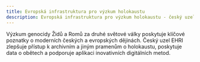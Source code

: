 ```yaml
---
title: Evropská infrastruktura pro výzkum holokaustu
description: Evropská infrastruktura pro výzkum holokaustu - český uzel
---
```


Výzkum genocidy Židů a Romů za druhé světové války poskytuje klíčové poznatky o moderních českých a evropských dějinách. Český uzel EHRI zlepšuje přístup k archivním a jiným pramenům o holokaustu, poskytuje data o obětech a podporuje aplikaci inovativních digitálních metod.

<!-- Partnerskými organizacemi českého uzlu EHRI jsou: Masarykův ústav a Archiv AV ČR, Národní archiv, Památník Terezín a Institut Terezínské iniciativy. Český uzel EHRI se v roce 2023 stal součástí výzkumné infrastruktury LINDAT/CLARIAH-CZ. -->
